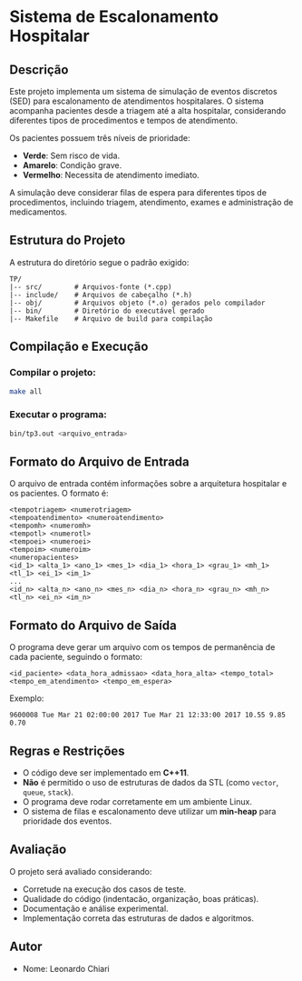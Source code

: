 # Sistema de Escalonamento Hospitalar

## Descrição
Este projeto implementa um sistema de simulação de eventos discretos (SED) para escalonamento de atendimentos hospitalares. O sistema acompanha pacientes desde a triagem até a alta hospitalar, considerando diferentes tipos de procedimentos e tempos de atendimento.

Os pacientes possuem três níveis de prioridade:
- **Verde**: Sem risco de vida.
- **Amarelo**: Condição grave.
- **Vermelho**: Necessita de atendimento imediato.

A simulação deve considerar filas de espera para diferentes tipos de procedimentos, incluindo triagem, atendimento, exames e administração de medicamentos.

## Estrutura do Projeto
A estrutura do diretório segue o padrão exigido:
```
TP/
|-- src/        # Arquivos-fonte (*.cpp)
|-- include/    # Arquivos de cabeçalho (*.h)
|-- obj/        # Arquivos objeto (*.o) gerados pelo compilador
|-- bin/        # Diretório do executável gerado
|-- Makefile    # Arquivo de build para compilação
```

## Compilação e Execução

### Compilar o projeto:
```sh
make all
```

### Executar o programa:
```sh
bin/tp3.out <arquivo_entrada>
```

## Formato do Arquivo de Entrada
O arquivo de entrada contém informações sobre a arquitetura hospitalar e os pacientes. O formato é:
```
<tempotriagem> <numerotriagem>
<tempoatendimento> <numeroatendimento>
<tempomh> <numeromh>
<tempotl> <numerotl>
<tempoei> <numeroei>
<tempoim> <numeroim>
<numeropacientes>
<id_1> <alta_1> <ano_1> <mes_1> <dia_1> <hora_1> <grau_1> <mh_1> <tl_1> <ei_1> <im_1>
...
<id_n> <alta_n> <ano_n> <mes_n> <dia_n> <hora_n> <grau_n> <mh_n> <tl_n> <ei_n> <im_n>
```

## Formato do Arquivo de Saída
O programa deve gerar um arquivo com os tempos de permanência de cada paciente, seguindo o formato:
```
<id_paciente> <data_hora_admissao> <data_hora_alta> <tempo_total> <tempo_em_atendimento> <tempo_em_espera>
```
Exemplo:
```
9600008 Tue Mar 21 02:00:00 2017 Tue Mar 21 12:33:00 2017 10.55 9.85 0.70
```

## Regras e Restrições
- O código deve ser implementado em **C++11**.
- **Não** é permitido o uso de estruturas de dados da STL (como `vector`, `queue`, `stack`).
- O programa deve rodar corretamente em um ambiente Linux.
- O sistema de filas e escalonamento deve utilizar um **min-heap** para prioridade dos eventos.

## Avaliação
O projeto será avaliado considerando:
- Corretude na execução dos casos de teste.
- Qualidade do código (indentacão, organização, boas práticas).
- Documentação e análise experimental.
- Implementação correta das estruturas de dados e algoritmos.

## Autor
- Nome: Leonardo Chiari
